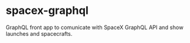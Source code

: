# spacex-graphql

GraphQL front app to comunicate with SpaceX GraphQL API and show launches and spacecrafts.
